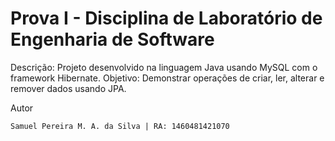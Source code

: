 Prova I - Disciplina de Laboratório de Engenharia de Software
============
Descrição: Projeto desenvolvido na linguagem Java usando MySQL com o framework Hibernate.
Objetivo: Demonstrar operações de criar, ler, alterar e remover dados usando JPA. 

Autor

	Samuel Pereira M. A. da Silva | RA: 1460481421070